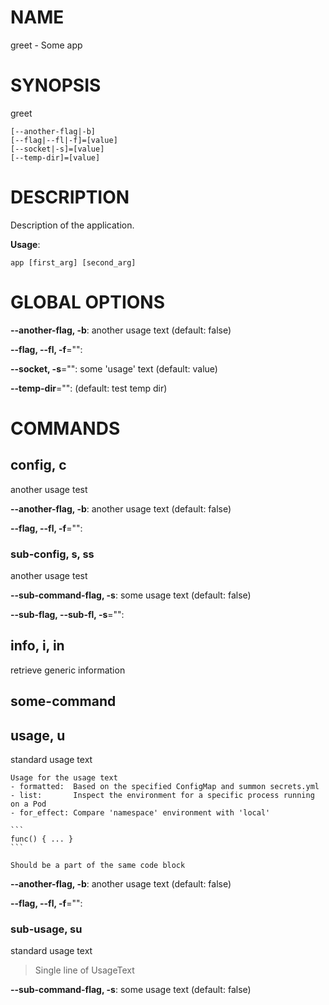 # NAME

greet - Some app

# SYNOPSIS

greet

```
[--another-flag|-b]
[--flag|--fl|-f]=[value]
[--socket|-s]=[value]
[--temp-dir]=[value]
```

# DESCRIPTION

Description of the application.

**Usage**:

```
app [first_arg] [second_arg]
```

# GLOBAL OPTIONS

**--another-flag, -b**: another usage text (default: false)

**--flag, --fl, -f**="": 

**--socket, -s**="": some 'usage' text (default: value)

**--temp-dir**="":  (default: test temp dir)


# COMMANDS

## config, c

another usage test

**--another-flag, -b**: another usage text (default: false)

**--flag, --fl, -f**="": 

### sub-config, s, ss

another usage test

**--sub-command-flag, -s**: some usage text (default: false)

**--sub-flag, --sub-fl, -s**="": 

## info, i, in

retrieve generic information

## some-command


## usage, u

standard usage text

    Usage for the usage text
    - formatted:  Based on the specified ConfigMap and summon secrets.yml
    - list:       Inspect the environment for a specific process running on a Pod
    - for_effect: Compare 'namespace' environment with 'local'
    
    ```
    func() { ... }
    ```
    
    Should be a part of the same code block

**--another-flag, -b**: another usage text (default: false)

**--flag, --fl, -f**="": 

### sub-usage, su

standard usage text

>Single line of UsageText

**--sub-command-flag, -s**: some usage text (default: false)
